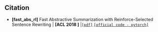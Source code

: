 ##

## Citation

- **[fast_abs_rl]** Fast Abstractive Summarization with Reinforce-Selected Sentence Rewriting | **[ACL 2018 ]** |[`[pdf]`](https://arxiv.org/abs/1805.11080) [`[official code - pytorch]`](https://github.com/ChenRocks/fast_abs_rl) 